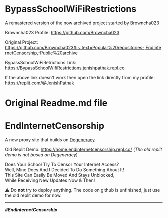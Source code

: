 # BypassSchoolWiFiRestrictions

A remastered version of the now archived project started by Browncha023

Browncha023 Profile: https://github.com/Browncha023

Original Project: https://github.com/Browncha023#:~:text=Popular%20repositories-,EndInternetCensorship,-Public%20archive

BypassSchoolWiFiRetrictions Link: https://BypassSchoolWifiRestrictions.jenishpathak.repl.co

If the above link doesn't work then open the link directly from my profile: https://replit.com/@JenishPathak


# Original Readme.md file
# EndInternetCensorship

A new proxy site that builds on [Degeneracy](https://github.com/Degen-dev/Degeneracy)

Old Replit Demo: https://home.endinternetcensorship.repl.co/ (*The old replit demo is not based on Degeneracy*)

Does Your School Try To Censor Your Internet Access?<br>
Well, Mine Does And I Decided To Do Something About It!<br>
This Site Can Easily Be Moved And Stays Unblocked,<br>
While Receiving New Updates Now & Then!

⚠️ Do **not** try to deploy anything. The code on github is unfinished, just use the old replit demo for now.

<hr>

<i><b>#EndInternetCensorship<b><i>
